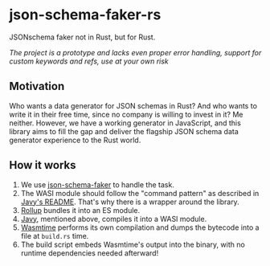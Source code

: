# json-schema-faker-rs
JSONschema faker not in Rust, but for Rust.

_The project is a prototype and lacks even proper error handling,
support for custom keywords and refs, use at your own risk_

## Motivation

Who wants a data generator for JSON schemas in Rust? And who wants to write it in their
free time, since no company is willing to invest in it? Me neither. However, we have a
working generator in JavaScript, and this library aims to fill the gap and deliver the
flagship JSON schema data generator experience to the Rust world.

## How it works
1. We use [json-schema-faker](https://github.com/json-schema-faker/json-schema-faker) to
handle the task.
2. The WASI module should follow the "command pattern" as described in [Javy's
README](https://github.com/bytecodealliance/javy?tab=readme-ov-file#invoking-javy-generated-modules-programatically). That's
why there is a wrapper around the library.
3. [Rollup](https://rollupjs.opg) bundles it into an ES module.
4. [Javy](https://github.com/bytecodealliance/javy), mentioned above, compiles it into a
WASI module.
5. [Wasmtime](https://github.com/bytecodealliance/wasmtime) performs its own compilation
and dumps the bytecode into a file at `build.rs` time.
6. The build script embeds Wasmtime's output into the binary, with no runtime dependencies
needed afterward!